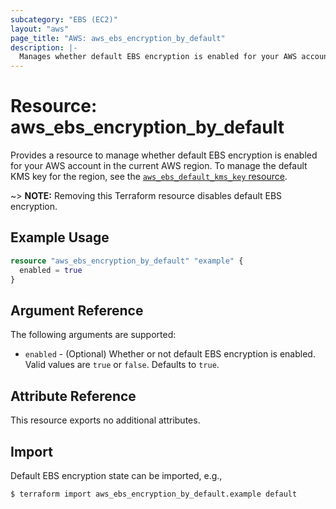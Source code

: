 ```yaml
---
subcategory: "EBS (EC2)"
layout: "aws"
page_title: "AWS: aws_ebs_encryption_by_default"
description: |-
  Manages whether default EBS encryption is enabled for your AWS account in the current AWS region.
---
```


# Resource: aws_ebs_encryption_by_default

Provides a resource to manage whether default EBS encryption is enabled for your AWS account in the current AWS region. To manage the default KMS key for the region, see the [`aws_ebs_default_kms_key` resource](/docs/providers/aws/r/ebs_default_kms_key.html).

~> **NOTE:** Removing this Terraform resource disables default EBS encryption.

## Example Usage

```terraform
resource "aws_ebs_encryption_by_default" "example" {
  enabled = true
}
```

## Argument Reference

The following arguments are supported:

* `enabled` - (Optional) Whether or not default EBS encryption is enabled. Valid values are `true` or `false`. Defaults to `true`.

## Attribute Reference

This resource exports no additional attributes.

## Import

Default EBS encryption state can be imported, e.g.,

```
$ terraform import aws_ebs_encryption_by_default.example default
```
